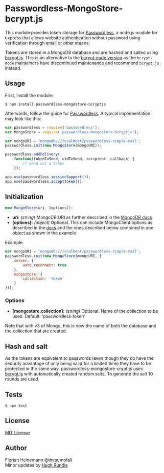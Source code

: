 # Passwordless-MongoStore-bcrypt.js

This module provides token storage for [Passwordless](https://github.com/florianheinemann/passwordless), a node.js module for express that allows website authentication without password using verification through email or other means.

Tokens are stored in a MongoDB database and are hashed and salted using [bcrypt.js](https://github.com/dcodeIO/bcrypt.js). This is an alternative to the [bcrypt-node version](https://www.npmjs.org/package/passwordless-mongostore-bcrypt-node) as the `bcrypt-node` maintainers have discontinued maintenance and recommend `bcrypt.js` instead.

## Usage

First, install the module:

`$ npm install passwordless-mongostore-bcryptjs`

Afterwards, follow the guide for [Passwordless](https://github.com/florianheinemann/passwordless). A typical implementation may look like this:

```javascript
var passwordless = require('passwordless');
var MongoStore = require('passwordless-mongostore-bcryptjs');

var mongoURI = 'mongodb://localhost/passwordless-simple-mail';
passwordless.init(new MongoStore(mongoURI));

passwordless.addDelivery(
    function(tokenToSend, uidToSend, recipient, callback) {
        // Send out a token
    });

app.use(passwordless.sessionSupport());
app.use(passwordless.acceptToken());
```

## Initialization

```javascript
new MongoStore(uri, [options]);
```
* **uri:** *(string)* MongoDB URI as further described in the [MongoDB docs]( http://docs.mongodb.org/manual/reference/connection-string/)
* **[options]:** *(object)* Optional. This can include MongoClient options as described in the [docs]( http://mongodb.github.io/node-mongodb-native/api-generated/mongoclient.html#mongoclient-connect) and the ones described below combined in one object as shown in the example

Example:
```javascript
var mongoURI = 'mongodb://localhost/passwordless-simple-mail';
passwordless.init(new MongoStore(mongoURI, {
    server: {
        auto_reconnect: true
    },
    mongostore: {
        collection: 'token'
    }
}));
```

### Options
* **[mongostore.collection]:** *(string)* Optional. Name of the collection to be used. Default: 'passwordless-token'

Note that with v3 of Mongo, this is now the name of both the database and the collection that are created.

## Hash and salt
As the tokens are equivalent to passwords (even though they do have the security advantage of only being valid for a limited time) they have to be protected in the same way. passwordless-mongostore-crypt.js uses [bcrypt.js](https://github.com/dcodeIO/bcrypt.js) with automatically created random salts. To generate the salt 10 rounds are used.

## Tests

`$ npm test`

## License

[MIT License](http://opensource.org/licenses/MIT)

## Author

Florian Heinemann [@thesumofall](http://twitter.com/thesumofall/)  
Minor updates by [Hugh Rundle](https://www.hughrundle.net)
